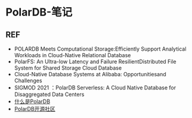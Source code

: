 # PolarDB-笔记





## REF

- POLARDB Meets Computational Storage:Efficiently Support Analytical Workloads in Cloud-Native Relational Database
- PolarFS: An Ultra-low Latency and Failure ResilientDistributed File System for Shared Storage Cloud Database
- Cloud-Native Database Systems at Alibaba: Opportunitiesand Challenges
- SIGMOD 2021 ：PolarDB Serverless: A Cloud Native Database for Disaggregated Data Centers
- [什么是PolarDB](https://help.aliyun.com/document_detail/58764.html)
- [PolarDB开源社区](https://developer.aliyun.com/group/polardbforpg)

